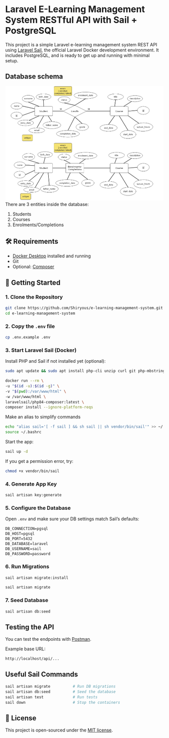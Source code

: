 # Laravel E-Learning Management System RESTful API with Sail + PostgreSQL

This project is a simple Laravel e-learning management system REST API using [Laravel Sail](https://laravel.com/docs/sail), the official Laravel Docker development environment. It includes PostgreSQL, and is ready to get up and running with minimal setup.

## Database schema
![alt text](ER_diagram.png)
There are 3 entities inside the database:

1. Students
2. Courses
3. Enrolments/Completions

## 🛠 Requirements

- [Docker Desktop](https://www.docker.com/products/docker-desktop) installed and running
- Git
- Optional: [Composer](https://getcomposer.org/) 

## 🚀 Getting Started

### 1. Clone the Repository

```bash
git clone https://github.com/Shiryous/e-learning-management-system.git
cd e-learning-management-system
```

### 2. Copy the `.env` file

```bash
cp .env.example .env
```

### 3. Start Laravel Sail (Docker)

Install PHP and Sail if not installed yet (optional):
```bash
sudo apt update && sudo apt install php-cli unzip curl git php-mbstring php-xml php-bcmath php-curl -y
```
```bash
docker run --rm \
-u "$(id -u):$(id -g)" \
-v "$(pwd):/var/www/html" \
-w /var/www/html \
laravelsail/php84-composer:latest \
composer install --ignore-platform-reqs

```
Make an alias to simplify commands
```bash
echo "alias sail='[ -f sail ] && sh sail || sh vendor/bin/sail'" >> ~/.bashrc
source ~/.bashrc
```
Start the app:

```bash
sail up -d
```

If you get a permission error, try:

```bash
chmod +x vendor/bin/sail
```

### 4. Generate App Key

```bash
sail artisan key:generate
```

### 5. Configure the Database

Open `.env` and make sure your DB settings match Sail’s defaults:

```env
DB_CONNECTION=pgsql
DB_HOST=pgsql
DB_PORT=5432
DB_DATABASE=laravel
DB_USERNAME=sail
DB_PASSWORD=password
```

### 6. Run Migrations
```bash
sail artisan migrate:install
```
```bash
sail artisan migrate
```

### 7. Seed Database
```bash
sail artisan db:seed
```
## Testing the API

You can test the endpoints with [Postman](https://www.postman.com/).

Example base URL:

```
http://localhost/api/...
```


## Useful Sail Commands

```bash
sail artisan migrate          # Run DB migrations
sail artisan db:seed          # Seed the database
sail artisan test             # Run tests
sail down                     # Stop the containers
```

## 📄 License

This project is open-sourced under the [MIT license](LICENSE).

